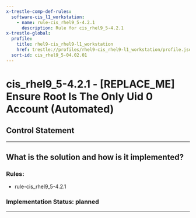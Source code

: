 ```yaml
---
x-trestle-comp-def-rules:
  software-cis_l1_workstation:
    - name: rule-cis_rhel9_5-4.2.1
      description: Rule for cis_rhel9_5-4.2.1
x-trestle-global:
  profile:
    title: rhel9-cis_rhel9-l1_workstation
    href: trestle://profiles/rhel9-cis_rhel9-l1_workstation/profile.json
  sort-id: cis_rhel9_5-04.02.01
---
```


# cis_rhel9_5-4.2.1 - \[REPLACE_ME\] Ensure Root Is The Only Uid 0 Account (Automated)

## Control Statement

______________________________________________________________________

## What is the solution and how is it implemented?

<!-- For implementation status enter one of: implemented, partial, planned, alternative, not-applicable -->

<!-- Note that the list of rules under ### Rules: is read-only and changes will not be captured after assembly to JSON -->

<!-- Add control implementation description here for control: cis_rhel9_5-4.2.1 -->

### Rules:

  - rule-cis_rhel9_5-4.2.1

### Implementation Status: planned

______________________________________________________________________
